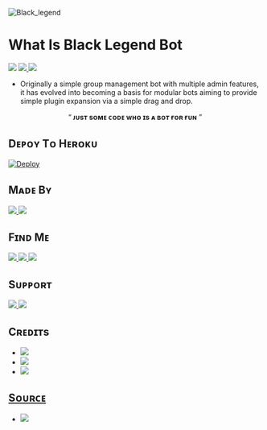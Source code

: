 ![Black_legend](https://telegra.ph/file/c6c0e74543b8605ddd650.jpg)

# What Is Black Legend Bot

<img src="https://img.shields.io/badge/BLACK%20-LEGEND%20Bot%20Is%20A%20Telegram%20Group%20Management%20Which%20is%20Made%20By-red" /> <a href="https://t.me/Alain_champion"><img src="https://img.shields.io/badge/@-Alain_champion-blueviolet" /> </a> <img src="https://img.shields.io/badge/This-Bot%20Helps%20You%20To%20Manage%20Your%20Groups%20Easily.-ff69b4" />

* Originally a simple group management bot with multiple admin features, it has evolved into becoming a basis for modular bots aiming to provide simple plugin expansion via a simple drag and drop.
<p align="center">
 “	<b>ᴊᴜsᴛ sᴏᴍᴇ ᴄᴏᴅᴇ ᴡʜᴏ ɪs ᴀ ʙᴏᴛ ғᴏʀ ғᴜɴ</b> ” 
</p>

## Dᴇᴘᴏʏ Tᴏ Hᴇʀᴏᴋᴜ

[![Deploy](https://img.shields.io/badge/Deploy%20To-Heroku-blueviolet)](https://heroku.com/deploy?template=https://github.com/infotechbro/black_legend)

## Mᴀᴅᴇ Bʏ

<a href="https://t.me/Alain_Champion"> <img src="https://img.shields.io/badge/This%20Bot%20Was-Made%20By%20My-orange" /> <img src="https://img.shields.io/badge/Bestest-Master-ff69b4" /> </a>

## Fɪɴᴅ Mᴇ

<a href="https://t.me/black_legend_bot"> <img src="https://img.shields.io/badge/You%20Can%20Find%20Me-On%20Telegram-blueviolet" /> <img src="https://img.shields.io/badge/:----------green" />  <img src="https://img.shields.io/badge/Black-Legend%20Bot-blue" /> </a>

## Sᴜᴘᴘᴏʀᴛ

<a href="https://t.me/black_legend_support"> <img src="https://img.shields.io/badge/Join-Our-green" /> <img src="https://img.shields.io/badge/Support-Group-critical" /> </a>

## Cʀᴇᴅɪᴛs

  * <a href="https://t.me/Alain_Champion"> <img src="https://img.shields.io/badge/%40-Alain__Champion-blue" />
  * <a href="https://t.me/armtimdev"> <img src="https://img.shields.io/badge/@ArmTimDev-yellow" />
  * <a href="https://t.me/SaitamaRobot"> <img src="https://img.shields.io/badge/@SaitamaRobot Source Code-Helped Us To Make Us Some Plugins🐶-blueviolet" />

## Sᴏᴜʀᴄᴇ

* <img src="https://img.shields.io/badge/Python-red" />
